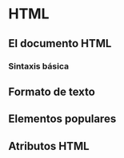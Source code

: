 # HTML

## El documento HTML

### Sintaxis básica

## Formato de texto

## Elementos populares

## Atributos HTML

